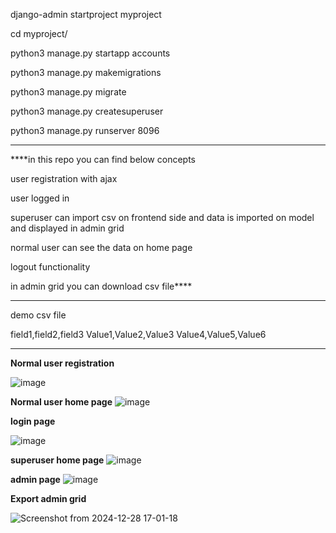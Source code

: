 django-admin startproject myproject

cd myproject/

python3 manage.py startapp accounts

python3 manage.py makemigrations

python3 manage.py migrate

python3 manage.py createsuperuser

python3 manage.py runserver 8096



-------------------------------------------------------------------------------

****in this repo you can find below concepts

user registration with ajax

user logged in

superuser can import csv on frontend side and data is imported on model and displayed in admin grid

normal user can see the data on home page

logout functionality

in admin grid you can download csv file****

------------------------------------------------------------------------------------------------
demo csv file

field1,field2,field3
Value1,Value2,Value3
Value4,Value5,Value6




---------------------------------------------------------------------------------------
**Normal user registration**

![image](https://github.com/user-attachments/assets/be6c5d8c-4d84-44d1-9438-41edaea8ecaa)

**Normal user home page**
![image](https://github.com/user-attachments/assets/23b0d4cf-e298-4d00-9bdb-50e7b1335024)

**login page**

![image](https://github.com/user-attachments/assets/18bf6d75-be5c-48e7-85f0-c7e8e53303c8)

**superuser home page**
![image](https://github.com/user-attachments/assets/4e0e7aa3-962e-47cb-95da-8e21fe15ff6d)

**admin page**
![image](https://github.com/user-attachments/assets/3d4679bc-232c-4325-9297-829304a0e084)

**Export admin grid**

![Screenshot from 2024-12-28 17-01-18](https://github.com/user-attachments/assets/e354b6a1-b1bb-4594-adfd-eef1371142e2)




